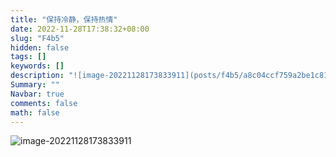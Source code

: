 ```yaml
---
title: "保持冷静，保持热情"
date: 2022-11-28T17:38:32+08:00
slug: "F4b5"
hidden: false
tags: []
keywords: []
description: "![image-20221128173833911](posts/f4b5/a8c04ccf759a2be1c815d4dc715b711e4f2e3b3e.png)"
Summary: ""
Navbar: true
comments: false
math: false
---
```




<!--more-->

![image-20221128173833911](a8c04ccf759a2be1c815d4dc715b711e4f2e3b3e.png)
